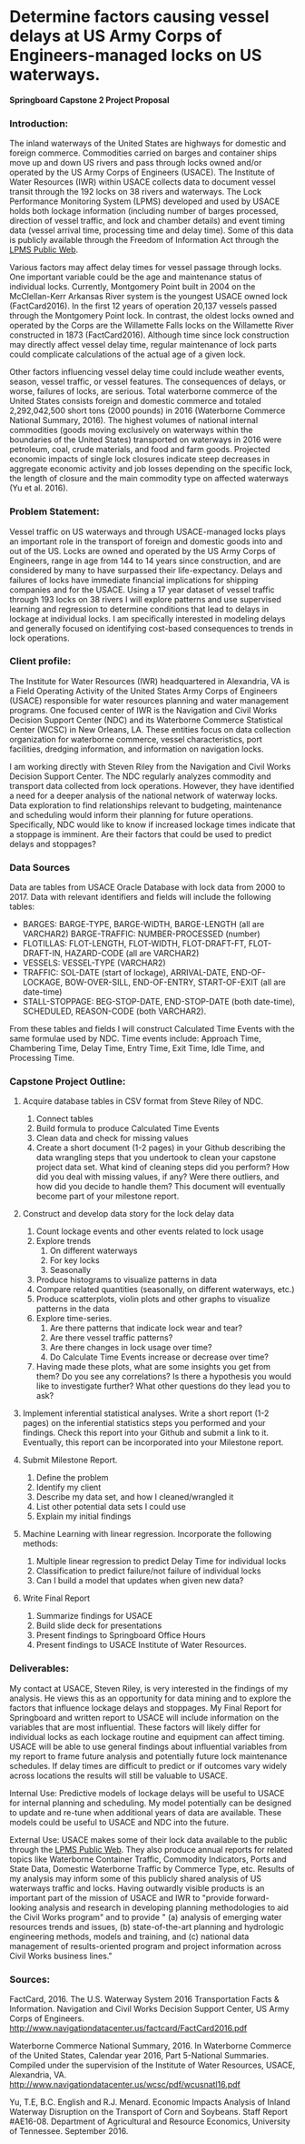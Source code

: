 # Determine factors causing vessel delays at US Army Corps of Engineers-managed locks on US waterways.
__Springboard Capstone 2 Project Proposal__

### Introduction:
The inland waterways of the United States are highways for domestic and foreign commerce. Commodities carried on barges and container ships move up and down US rivers and pass through locks owned and/or operated by the US Army Corps of Engineers (USACE). The Institute of Water Resources (IWR) within USACE collects data to document vessel transit through the 192 locks on 38 rivers and waterways. The Lock Performance Monitoring System (LPMS) developed and used by USACE holds both lockage information (including number of barges processed, direction of vessel traffic, and lock and chamber details) and event timing data (vessel arrival time, processing time and delay time). Some of this data is publicly available through the Freedom of Information Act through the [LPMS Public Web](http://corpslocks.usace.army.mil/lpwb/f?p=121:1:0:::::).

Various factors may affect delay times for vessel passage through locks. One important variable could be the age and maintenance status of individual locks. Currently, Montgomery Point built in 2004 on the McClellan-Kerr Arkansas River system is the youngest USACE owned lock (FactCard2016). In the first 12 years of operation 20,137 vessels passed through the Montgomery Point lock. In contrast, the oldest locks owned and operated by the Corps are the Willamette Falls locks on the Willamette River constructed in 1873 (FactCard2016). Although time since lock construction may directly affect vessel delay time, regular maintenance of lock parts could complicate calculations of the actual age of a given lock. 

Other factors influencing vessel delay time could include weather events, season, vessel traffic, or vessel features. The consequences of delays, or worse, failures of locks, are serious. Total waterborne commerce of the United States consists foreign and domestic commerce and totaled 2,292,042,500 short tons (2000 pounds) in 2016 (Waterborne Commerce National Summary, 2016). The highest volumes of national internal commodities (goods moving exclusively on waterways within the boundaries of the United States) transported on waterways in 2016 were petroleum, coal, crude materials, and food and farm goods. Projected economic impacts of single lock closures indicate steep decreases in aggregate economic activity and job losses depending on the specific lock, the length of closure and the main commodity type on affected waterways (Yu et al. 2016).

### Problem Statement:
Vessel traffic on US waterways and through USACE-managed locks plays an important role in the transport of foreign and domestic goods into and out of the US. Locks are owned and operated by the US Army Corps of Engineers, range in age from 144 to 14 years since construction, and are considered by many to have surpassed their life-expectancy. Delays and failures of locks have immediate financial implications for shipping companies and for the USACE. Using a 17 year dataset of vessel traffic through 193 locks on 38 rivers I will explore patterns and use supervised learning and regression to determine conditions that lead to delays in lockage at individual locks. I am specifically interested in modeling delays and generally focused on identifying cost-based consequences to trends in lock operations.

### Client profile:
The Institute for Water Resources (IWR) headquartered in Alexandria, VA is a Field Operating Activity of the United States Army Corps of Engineers (USACE) responsible for water resources planning and water management programs. One focused center of IWR is the Navigation and Civil Works Decision Support Center (NDC) and its Waterborne Commerce Statistical Center (WCSC) in New Orleans, LA. These entities focus on data collection organization for waterborne commerce, vessel characteristics, port facilities, dredging information, and information on navigation locks.

I am working directly with Steven Riley from the Navigation and Civil Works Decision Support Center. The NDC regularly analyzes commodity and transport data collected from lock operations. However, they have identified a need for a deeper analysis of the national network of waterway locks. Data exploration to find relationships relevant to budgeting, maintenance and scheduling would inform their planning for future operations. Specifically, NDC would like to know if increased lockage times indicate that a stoppage is imminent. Are their factors that could be used to predict delays and stoppages? 

### Data Sources
Data are tables from USACE Oracle Database with lock data from 2000 to 2017. Data with relevant identifiers and fields will include the following tables:

* BARGES: BARGE-TYPE, BARGE-WIDTH, BARGE-LENGTH (all are VARCHAR2)
BARGE-TRAFFIC: NUMBER-PROCESSED (number)
* FLOTILLAS: FLOT-LENGTH, FLOT-WIDTH, FLOT-DRAFT-FT, FLOT-DRAFT-IN, HAZARD-CODE (all are VARCHAR2)
* VESSELS: VESSEL-TYPE (VARCHAR2)
* TRAFFIC: SOL-DATE (start of lockage), ARRIVAL-DATE, END-OF-LOCKAGE, BOW-OVER-SILL, END-OF-ENTRY, START-OF-EXIT (all are date-time)
* STALL-STOPPAGE: BEG-STOP-DATE, END-STOP-DATE (both date-time), SCHEDULED, REASON-CODE (both VARCHAR2).

From these tables and fields I will construct Calculated Time Events with the same formulae used by NDC. Time events include: Approach Time, Chambering Time, Delay Time, Entry Time, Exit Time, Idle Time, and Processing Time.


### Capstone Project Outline:
1. Acquire database tables in CSV format from Steve Riley of NDC. 

   1. Connect tables
   2. Build formula to produce Calculated Time Events
   3. Clean data and check for missing values
   4. Create a short document (1-2 pages) in your Github describing the data wrangling steps that you undertook to clean your capstone project data set. What kind of cleaning steps did you perform? How did you deal with missing values, if any? Were there outliers, and how did you decide to handle them? This document will eventually become part of your milestone report.
2. Construct and develop data story for the lock delay data

   1. Count lockage events and other events related to lock usage
   2. Explore trends
   		1. On different waterways
   		2. For key locks
   		3. Seasonally
   3. Produce histograms to visualize patterns in data
   4. Compare related quantities (seasonally, on different waterways, etc.)
   5. Produce scatterplots, violin plots and other graphs to visualize patterns in the data
   6. Explore time-series.
   		1. Are there patterns that indicate lock wear and tear?
   		2. Are there vessel traffic patterns?
   		3. Are there changes in lock usage over time?
   		4. Do Calculate Time Events increase or decrease over time?
   	7. Having made these plots, what are some insights you get from them? Do you see any correlations? Is there a hypothesis you would like to investigate further? What other questions do they lead you to ask?
3. Implement inferential statistical analyses. Write a short report (1-2 pages) on the inferential statistics steps you performed and your findings. Check this report into your Github and submit a link to it. Eventually, this report can be incorporated into your Milestone report.
4. Submit Milestone Report.
	1. Define the problem
	2. Identify my client
	3. Describe my data set, and how I cleaned/wrangled it
	4. List other potential data sets I could use
	5. Explain my initial findings
5. Machine Learning with linear regression. Incorporate the following methods:

   1. Multiple linear regression to predict Delay Time for individual locks
   2. Classification to predict failure/not failure of individual locks
   3. Can I build a model that updates when given new data?
6. Write Final Report
	1. Summarize findings for USACE
	2. Build slide deck for presentations
	3. Present findings to Springboard Office Hours
	4. Present findings to USACE Institute of Water Resources.

   
### Deliverables:
My contact at USACE, Steven Riley, is very interested in the findings of my analysis. He views this as an opportunity for data mining and to explore the factors that influence lockage delays and stoppages. My Final Report for Springboard and written report to USACE will include information on the variables that are most influential. These factors will likely differ for individual locks as each lockage routine and equipment can affect timing. USACE will be able to use general findings about influential variables from my report to frame future analysis and potentially future lock maintenance schedules. If delay times are difficult to predict or if outcomes vary widely across locations the results will still be valuable to USACE.

Internal Use: Predictive models of lockage delays will be useful to USACE for internal planning and scheduling. My model potentially can be designed to update and re-tune when additional years of data are available. These models could be useful to USACE and NDC into the future.

External Use: USACE makes some of their lock data available to the public through the [LPMS Public Web](http://corpslocks.usace.army.mil/lpwb/f?p=121:1:7534946428825:::::). They also produce annual reports for related topics like Waterborne Container Traffic, Commodity Indicators, Ports and State Data, Domestic Waterborne Traffic by Commerce Type, etc. Results of my analysis may inform some of this publicly shared analysis of US waterways traffic and locks. Having outwardly visible products is an important part of the mission of USACE and IWR to "provide forward-looking analysis and research in developing planning methodologies to aid the Civil Works program" and to provide " (a) analysis of emerging water resources trends and issues, (b) state-of-the-art planning and hydrologic engineering methods, models and training, and (c) national data management of results-oriented program and project information across Civil Works business lines."

### Sources:
FactCard, 2016. The U.S. Waterway System 2016 Transportation Facts & Information. Navigation and Civil Works Decision Support Center, US Army Corps of Engineers. http://www.navigationdatacenter.us/factcard/FactCard2016.pdf

Waterborne Commerce National Summary, 2016. In Waterborne Commerce of the United States, Calendar year 2016, Part 5-National Summaries. Compiled under the supervision of the Institute of Water Resources, USACE, Alexandria, VA. http://www.navigationdatacenter.us/wcsc/pdf/wcusnatl16.pdf

Yu, T.E, B.C. English and R.J. Menard. Economic Impacts Analysis of Inland Waterway Disruption on the Transport of Corn and Soybeans. Staff Report #AE16-08. Department of Agricultural and Resource Economics, University of Tennessee. September 2016.